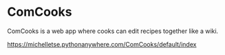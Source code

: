 # ComCooks

ComCooks is a web app where cooks can edit recipes together like a wiki. 

https://michelletse.pythonanywhere.com/ComCooks/default/index
